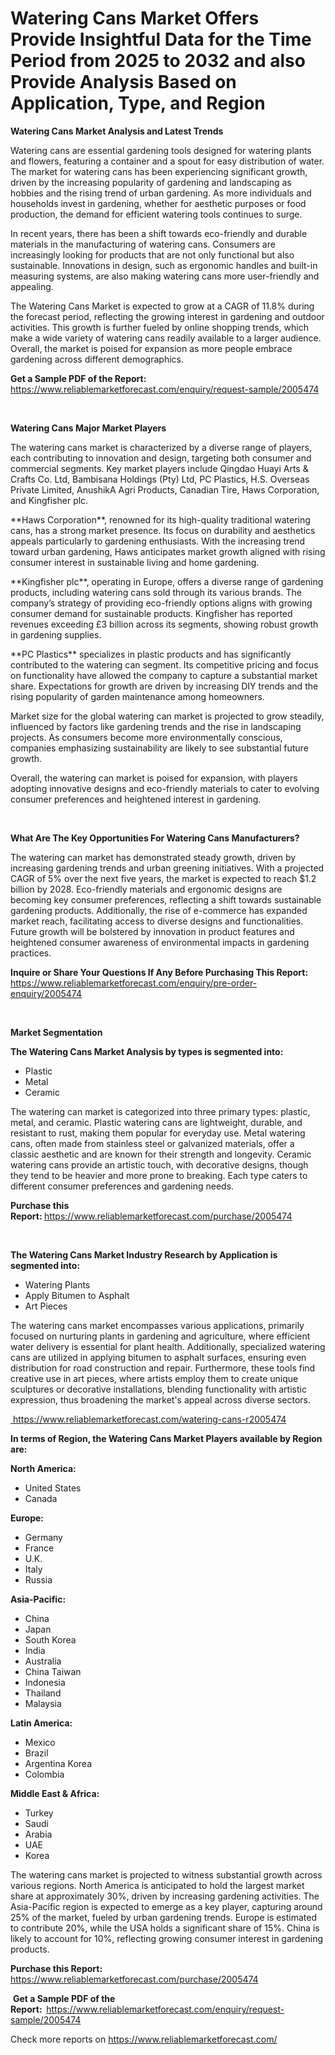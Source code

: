 <p><h1>Watering Cans Market Offers Provide Insightful Data for the Time Period from 2025 to 2032 and also Provide Analysis Based on Application, Type, and Region</h1></p><p><strong>Watering Cans Market Analysis and Latest Trends</strong></p>
<p><p>Watering cans are essential gardening tools designed for watering plants and flowers, featuring a container and a spout for easy distribution of water. The market for watering cans has been experiencing significant growth, driven by the increasing popularity of gardening and landscaping as hobbies and the rising trend of urban gardening. As more individuals and households invest in gardening, whether for aesthetic purposes or food production, the demand for efficient watering tools continues to surge.</p><p>In recent years, there has been a shift towards eco-friendly and durable materials in the manufacturing of watering cans. Consumers are increasingly looking for products that are not only functional but also sustainable. Innovations in design, such as ergonomic handles and built-in measuring systems, are also making watering cans more user-friendly and appealing.</p><p>The Watering Cans Market is expected to grow at a CAGR of 11.8% during the forecast period, reflecting the growing interest in gardening and outdoor activities. This growth is further fueled by online shopping trends, which make a wide variety of watering cans readily available to a larger audience. Overall, the market is poised for expansion as more people embrace gardening across different demographics.</p></p>
<p><strong>Get a Sample PDF of the Report:&nbsp;</strong> <a href="https://www.reliablemarketforecast.com/enquiry/request-sample/2005474?utm_campaign=2124&utm_medium=2&utm_source=Github&utm_content=ia&utm_term=09022025&utm_id=watering-cans">https://www.reliablemarketforecast.com/enquiry/request-sample/2005474</a></p>
<p>&nbsp;</p>
<p><strong>Watering Cans Major Market Players</strong></p>
<p><p>The watering cans market is characterized by a diverse range of players, each contributing to innovation and design, targeting both consumer and commercial segments. Key market players include Qingdao Huayi Arts & Crafts Co. Ltd, Bambisana Holdings (Pty) Ltd, PC Plastics, H.S. Overseas Private Limited, AnushikA Agri Products, Canadian Tire, Haws Corporation, and Kingfisher plc.</p><p>**Haws Corporation**, renowned for its high-quality traditional watering cans, has a strong market presence. Its focus on durability and aesthetics appeals particularly to gardening enthusiasts. With the increasing trend toward urban gardening, Haws anticipates market growth aligned with rising consumer interest in sustainable living and home gardening.</p><p>**Kingfisher plc**, operating in Europe, offers a diverse range of gardening products, including watering cans sold through its various brands. The company’s strategy of providing eco-friendly options aligns with growing consumer demand for sustainable products. Kingfisher has reported revenues exceeding £3 billion across its segments, showing robust growth in gardening supplies.</p><p>**PC Plastics** specializes in plastic products and has significantly contributed to the watering can segment. Its competitive pricing and focus on functionality have allowed the company to capture a substantial market share. Expectations for growth are driven by increasing DIY trends and the rising popularity of garden maintenance among homeowners.</p><p>Market size for the global watering can market is projected to grow steadily, influenced by factors like gardening trends and the rise in landscaping projects. As consumers become more environmentally conscious, companies emphasizing sustainability are likely to see substantial future growth.</p><p>Overall, the watering can market is poised for expansion, with players adopting innovative designs and eco-friendly materials to cater to evolving consumer preferences and heightened interest in gardening.</p></p>
<p>&nbsp;</p>
<p><strong>What Are The Key Opportunities For Watering Cans Manufacturers?</strong></p>
<p><p>The watering can market has demonstrated steady growth, driven by increasing gardening trends and urban greening initiatives. With a projected CAGR of 5% over the next five years, the market is expected to reach $1.2 billion by 2028. Eco-friendly materials and ergonomic designs are becoming key consumer preferences, reflecting a shift towards sustainable gardening products. Additionally, the rise of e-commerce has expanded market reach, facilitating access to diverse designs and functionalities. Future growth will be bolstered by innovation in product features and heightened consumer awareness of environmental impacts in gardening practices.</p></p>
<p><strong>Inquire or Share Your Questions If Any Before Purchasing This Report:</strong> <a href="https://www.reliablemarketforecast.com/enquiry/pre-order-enquiry/2005474?utm_campaign=2124&utm_medium=2&utm_source=Github&utm_content=ia&utm_term=09022025&utm_id=watering-cans">https://www.reliablemarketforecast.com/enquiry/pre-order-enquiry/2005474</a></p>
<p>&nbsp;</p>
<p><strong>Market Segmentation</strong></p>
<p><strong>The Watering Cans Market Analysis by types is segmented into:</strong></p>
<p><ul><li>Plastic</li><li>Metal</li><li>Ceramic</li></ul></p>
<p><p>The watering can market is categorized into three primary types: plastic, metal, and ceramic. Plastic watering cans are lightweight, durable, and resistant to rust, making them popular for everyday use. Metal watering cans, often made from stainless steel or galvanized materials, offer a classic aesthetic and are known for their strength and longevity. Ceramic watering cans provide an artistic touch, with decorative designs, though they tend to be heavier and more prone to breaking. Each type caters to different consumer preferences and gardening needs.</p></p>
<p><strong>Purchase this Report:&nbsp;</strong><a href="https://www.reliablemarketforecast.com/purchase/2005474?utm_campaign=2124&utm_medium=2&utm_source=Github&utm_content=ia&utm_term=09022025&utm_id=watering-cans">https://www.reliablemarketforecast.com/purchase/2005474</a></p>
<p>&nbsp;</p>
<p><strong>The Watering Cans Market Industry Research by Application is segmented into:</strong></p>
<p><ul><li>Watering Plants</li><li>Apply Bitumen to Asphalt</li><li>Art Pieces</li></ul></p>
<p><p>The watering cans market encompasses various applications, primarily focused on nurturing plants in gardening and agriculture, where efficient water delivery is essential for plant health. Additionally, specialized watering cans are utilized in applying bitumen to asphalt surfaces, ensuring even distribution for road construction and repair. Furthermore, these tools find creative use in art pieces, where artists employ them to create unique sculptures or decorative installations, blending functionality with artistic expression, thus broadening the market's appeal across diverse sectors.</p></p>
<p><a href="https://www.reliablemarketforecast.com/watering-cans-r2005474?utm_campaign=2124&utm_medium=2&utm_source=Github&utm_content=ia&utm_term=09022025&utm_id=watering-cans">&nbsp;https://www.reliablemarketforecast.com/watering-cans-r2005474</a></p>
<p><strong>In terms of Region, the Watering Cans Market Players available by Region are:</strong></p>
<p>
    <p> <strong> North America: </strong>
        <ul>
            <li>United States</li>
            <li>Canada</li>
        </ul>
        </p> 
    <p> <strong> Europe: </strong>
        <ul>
            <li>Germany</li>
            <li>France</li>
            <li>U.K.</li>
            <li>Italy</li>
            <li>Russia</li>
        </ul>
        </p> 
    <p> <strong> Asia-Pacific: </strong>
        <ul>
            <li>China</li>
            <li>Japan</li>
            <li>South Korea</li>
            <li>India</li>
            <li>Australia</li>
            <li>China Taiwan</li>
            <li>Indonesia</li>
            <li>Thailand</li>
            <li>Malaysia</li>
        </ul>
        </p> 
    <p> <strong> Latin America: </strong>
        <ul>
            <li>Mexico</li>
            <li>Brazil</li>
            <li>Argentina Korea</li>
            <li>Colombia</li>
        </ul>
        </p> 
    <p> <strong> Middle East & Africa: </strong>
        <ul>
            <li>Turkey</li>
            <li>Saudi</li>
            <li>Arabia</li>
            <li>UAE</li>
            <li>Korea</li>
        </ul>
    </p>
    </p>
<p><p>The watering cans market is projected to witness substantial growth across various regions. North America is anticipated to hold the largest market share at approximately 30%, driven by increasing gardening activities. The Asia-Pacific region is expected to emerge as a key player, capturing around 25% of the market, fueled by urban gardening trends. Europe is estimated to contribute 20%, while the USA holds a significant share of 15%. China is likely to account for 10%, reflecting growing consumer interest in gardening products.</p></p>
<p><strong>Purchase this Report: </strong><a href="https://www.reliablemarketforecast.com/purchase/2005474?utm_campaign=2124&utm_medium=2&utm_source=Github&utm_content=ia&utm_term=09022025&utm_id=watering-cans">https://www.reliablemarketforecast.com/purchase/2005474</a></p>
<p>&nbsp;<strong>Get a Sample PDF of the Report:&nbsp;&nbsp;</strong><a href="https://www.reliablemarketforecast.com/enquiry/request-sample/2005474?utm_campaign=2124&utm_medium=2&utm_source=Github&utm_content=ia&utm_term=09022025&utm_id=watering-cans">https://www.reliablemarketforecast.com/enquiry/request-sample/2005474</a></p>
<p><strong></strong></p>
<p>Check more reports on <a href="https://www.reliablemarketforecast.com/?utm_campaign=2124&utm_medium=2&utm_source=Github&utm_content=ia&utm_term=09022025&utm_id=watering-cans">https://www.reliablemarketforecast.com/</a></p>